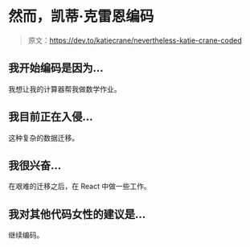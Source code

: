 # 然而，凯蒂·克雷恩编码

> 原文：<https://dev.to/katiecrane/nevertheless-katie-crane-coded>

## 我开始编码是因为...

我想让我的计算器帮我做数学作业。

## 我目前正在入侵...

这种复杂的数据迁移。

## 我很兴奋...

在艰难的迁移之后，在 React 中做一些工作。

## 我对其他代码女性的建议是...

继续编码。